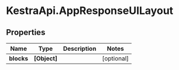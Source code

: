 # KestraApi.AppResponseUILayout

## Properties

Name | Type | Description | Notes
------------ | ------------- | ------------- | -------------
**blocks** | **[Object]** |  | [optional] 


